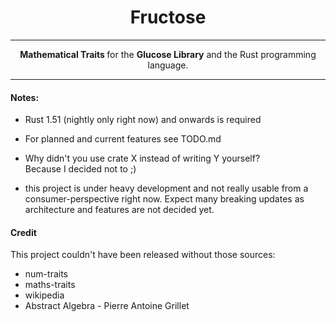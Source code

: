 
<h1 align="center"> Fructose </h1>

-----

<p align="center">
  <strong> Mathematical Traits </strong> for the <strong>Glucose Library</strong> and the Rust programming language.
</p>

-----


#### Notes: 
* Rust 1.51 (nightly only right now) and onwards is required

* For planned and current features see TODO.md

* Why didn't you use crate X instead of writing Y yourself?  
  Because I decided not to ;)

* this project is under heavy development and not really usable from a consumer-perspective 
  right now. Expect many breaking updates as architecture and features are not decided yet.
  
  
#### Credit
This project couldn't have been released without those sources:
* num-traits
* maths-traits
* wikipedia
* Abstract Algebra - Pierre Antoine Grillet